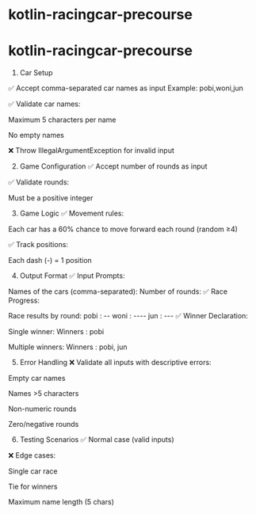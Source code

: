 # kotlin-racingcar-precourse

# kotlin-racingcar-precourse

1. Car Setup

✅ Accept comma-separated car names as input
Example: pobi,woni,jun

✅ Validate car names:

Maximum 5 characters per name

No empty names

❌ Throw IllegalArgumentException for invalid input

2. Game Configuration
✅ Accept number of rounds as input

✅ Validate rounds:

Must be a positive integer

3. Game Logic
✅ Movement rules:

Each car has a 60% chance to move forward each round (random ≥4)

✅ Track positions:

Each dash (-) = 1 position

4. Output Format
✅ Input Prompts:

Names of the cars (comma-separated):
Number of rounds:
✅ Race Progress:

Race results by round:
pobi : --
woni : ----
jun : ---
✅ Winner Declaration:

Single winner: Winners : pobi

Multiple winners: Winners : pobi, jun

5. Error Handling
❌ Validate all inputs with descriptive errors:

Empty car names

Names >5 characters

Non-numeric rounds

Zero/negative rounds

6. Testing Scenarios
✅ Normal case (valid inputs)

❌ Edge cases:

Single car race

Tie for winners

Maximum name length (5 chars)